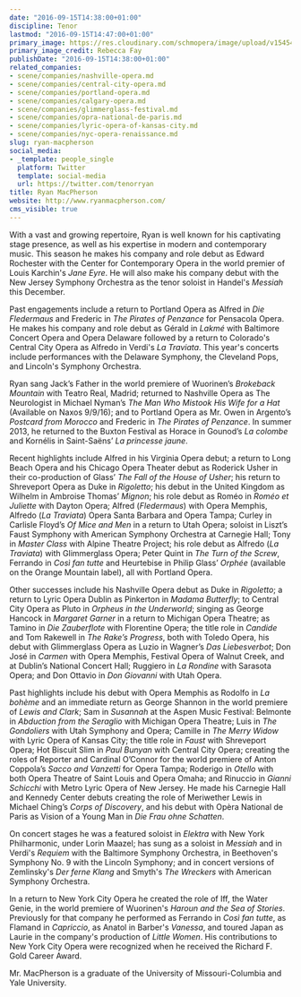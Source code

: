 ```yaml
---
date: "2016-09-15T14:38:00+01:00"
discipline: Tenor
lastmod: "2016-09-15T14:47:00+01:00"
primary_image: https://res.cloudinary.com/schmopera/image/upload/v1545409169/media/webhook-uploads/1473946697386/2016-09-14---Ryan-MacPherson---Fay.jpg.jpg
primary_image_credit: Rebecca Fay
publishDate: "2016-09-15T14:38:00+01:00"
related_companies:
- scene/companies/nashville-opera.md
- scene/companies/central-city-opera.md
- scene/companies/portland-opera.md
- scene/companies/calgary-opera.md
- scene/companies/glimmerglass-festival.md
- scene/companies/opra-national-de-paris.md
- scene/companies/lyric-opera-of-kansas-city.md
- scene/companies/nyc-opera-renaissance.md
slug: ryan-macpherson
social_media:
- _template: people_single
  platform: Twitter
  template: social-media
  url: https://twitter.com/tenorryan
title: Ryan MacPherson
website: http://www.ryanmacpherson.com/
cms_visible: true
---
```


With a vast and growing repertoire, Ryan is well known for his captivating stage presence, as well as his expertise in modern and contemporary music. This season he makes his company and role debut as Edward Rochester with the Center for Contemporary Opera in the world premier of Louis Karchin's *Jane Eyre*. He will also make his company debut with the New Jersey Symphony Orchestra as the tenor soloist in Handel's *Messiah* this December.

Past engagements include a return to Portland Opera as Alfred in *Die Fledermaus* and Frederic in *The Pirates of Penzance* for Pensacola Opera. He makes his company and role debut as Gérald in *Lakmé* with Baltimore Concert Opera and Opera Delaware followed by a return to Colorado's Central City Opera as Alfredo in Verdi's *La Traviata*. This year's concerts include performances with the Delaware Symphony, the Cleveland Pops, and Lincoln's Symphony Orchestra. 

Ryan sang Jack’s Father in the world premiere of Wuorinen’s *Brokeback Mountain* with Teatro Real, Madrid; returned to Nashville Opera as The Neurologist in Michael Nyman’s *The Man Who Mistook His Wife for a Hat* (Available on Naxos 9/9/16); and to Portland Opera as Mr. Owen in Argento’s *Postcard from Morocco* and Frederic in *The Pirates of Penzance*. In summer 2013, he returned to the Buxton Festival as Horace in Gounod’s *La colombe* and Kornélis in Saint-Saëns’ *La princesse jaune*.

Recent highlights include Alfred in his Virginia Opera debut; a return to Long Beach Opera and his Chicago Opera Theater debut as Roderick Usher in their co-production of Glass’ *The Fall of the House of Usher*; his return to Shreveport Opera as Duke in *Rigoletto*; his debut in the United Kingdom as Wilhelm in Ambroise Thomas’ *Mignon*; his role debut as Roméo in *Roméo et Juliette* with Dayton Opera; Alfred (*Fledermaus*) with Opera Memphis, Alfredo (*La Traviata*) Opera Santa Barbara and Opera Tampa; Curley in Carlisle Floyd’s *Of Mice and Men* in a return to Utah Opera; soloist in Liszt’s Faust Symphony with American Symphony Orchestra at Carnegie Hall; Tony in *Master Class* with Alpine Theatre Project; his role debut as Alfredo (*La Traviata*) with Glimmerglass Opera; Peter Quint in *The Turn of the Screw*, Ferrando in *Così fan tutte* and Heurtebise in Philip Glass’ *Orphée* (available on the Orange Mountain label), all with Portland Opera.

Other successes include his Nashville Opera debut as Duke in *Rigoletto*; a return to Lyric Opera Dublin as Pinkerton in *Madama Butterfly*; to Central City Opera as Pluto in *Orpheus in the Underworld*; singing as George Hancock in *Margaret Garner* in a return to Michigan Opera Theatre; as Tamino in *Die Zauberflote* with Florentine Opera; the title role in *Candide* and Tom Rakewell in *The Rake’s Progress*, both with Toledo Opera, his debut with Glimmerglass Opera as Luzio in Wagner’s *Das Liebesverbot*; Don José in *Carmen* with Opera Memphis, Festival Opera of Walnut Creek, and at Dublin’s National Concert Hall; Ruggiero in *La Rondine* with Sarasota Opera; and Don Ottavio in *Don Giovanni* with Utah Opera.

Past highlights include his debut with Opera Memphis as Rodolfo in *La bohème* and an immediate return as George Shannon in the world premiere of *Lewis and Clark*; Sam in *Susannah* at the Aspen Music Festival: Belmonte in *Abduction from the Seraglio* with Michigan Opera Theatre; Luis in *The Gondoliers* with Utah Symphony and Opera; Camille in *The Merry Widow* with Lyric Opera of Kansas City; the title role in *Faust* with Shreveport Opera; Hot Biscuit Slim in *Paul Bunyan* with Central City Opera; creating the roles of Reporter and Cardinal O’Connor for the world premiere of Anton Coppola’s *Sacco and Vanzetti* for Opera Tampa; Roderigo in *Otello* with both Opera Theatre of Saint Louis and Opera Omaha; and Rinuccio in *Gianni Schicchi* with Metro Lyric Opera of New Jersey. He made his Carnegie Hall and Kennedy Center debuts creating the role of Meriwether Lewis in Michael Ching’s *Corps of Discovery*, and his debut with Opèra National de Paris as Vision of a Young Man in *Die Frau ohne Schatten*.

On concert stages he was a featured soloist in *Elektra* with New York Philharmonic, under Lorin Maazel; has sung as a soloist in *Messiah* and in Verdi's *Requiem* with the Baltimore Symphony Orchestra, in Beethoven's Symphony No. 9 with the Lincoln Symphony; and in concert versions of Zemlinsky's *Der ferne Klang* and Smyth's *The Wreckers* with American Symphony Orchestra.

In a return to New York City Opera he created the role of Iff, the Water Genie, in the world premiere of Wuorinen's *Haroun and the Sea of Stories*. Previously for that company he performed as Ferrando in *Così fan tutte*, as Flamand in *Capriccio*, as Anatol in Barber's *Vanessa*, and toured Japan as Laurie in the company's production of *Little Women*. His contributions to New York City Opera were recognized when he received the Richard F. Gold Career Award.

Mr. MacPherson is a graduate of the University of Missouri-Columbia and Yale University.
